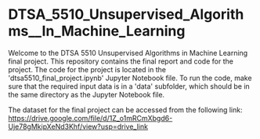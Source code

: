 # DTSA_5510_Unsupervised_Algorithms__In_Machine_Learning


Welcome to the DTSA 5510 Unsupervised Algorithms in Machine Learning final project. This repository contains the final report and code for the project. The code for the project is located in the 'dtsa5510_final_project.ipynb' Jupyter Notebook file. To run the code, make sure that the required input data is in a 'data' subfolder, which should be in the same directory as the Jupyter Notebook file. 

The dataset for the final project can be accessed from the following link: https://drive.google.com/file/d/1Z_o1mRCmXbgd6-Uje78gMkipXeNd3Khf/view?usp=drive_link
